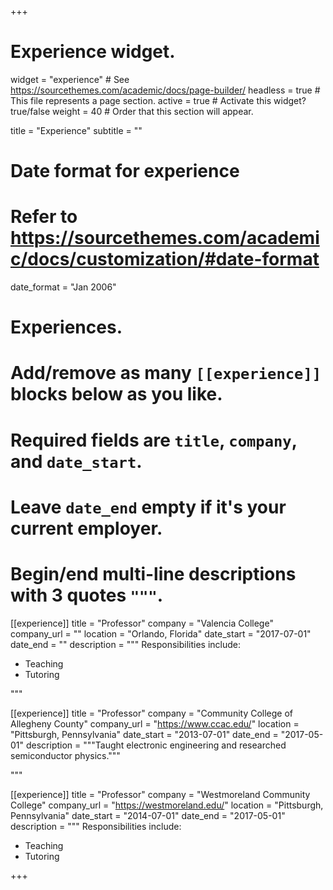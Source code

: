 +++
# Experience widget.
widget = "experience"  # See https://sourcethemes.com/academic/docs/page-builder/
headless = true  # This file represents a page section.
active = true  # Activate this widget? true/false
weight = 40  # Order that this section will appear.

title = "Experience"
subtitle = ""

# Date format for experience
#   Refer to https://sourcethemes.com/academic/docs/customization/#date-format
date_format = "Jan 2006"

# Experiences.
#   Add/remove as many `[[experience]]` blocks below as you like.
#   Required fields are `title`, `company`, and `date_start`.
#   Leave `date_end` empty if it's your current employer.
#   Begin/end multi-line descriptions with 3 quotes `"""`.
[[experience]]
  title = "Professor"
  company = "Valencia College"
  company_url = ""
  location = "Orlando, Florida"
  date_start = "2017-07-01"
  date_end = ""
  description = """
  Responsibilities include:

  * Teaching
  * Tutoring

  """

[[experience]]
  title = "Professor"
  company = "Community College of Allegheny County"
  company_url = "https://www.ccac.edu/"
  location = "Pittsburgh, Pennsylvania"
  date_start = "2013-07-01"
  date_end = "2017-05-01"
  description = """Taught electronic engineering and researched semiconductor physics."""

  """

[[experience]]
  title = "Professor"
  company = "Westmoreland Community College"
  company_url = "https://westmoreland.edu/"
  location = "Pittsburgh, Pennsylvania"
  date_start = "2014-07-01"
  date_end = "2017-05-01"
  description = """
  Responsibilities include:

  * Teaching
  * Tutoring

  +++
